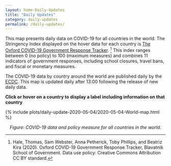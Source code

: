 ```yaml
---
layout: home-Daily-Updates
title: "Daily Updates"
category: daily-updates
permalink: /daily-updates/
---
```


This map presents daily data on COVID-19 for all countries in the world. The Stringency Index displayed on the hover data for each country is [The Oxford COVID-19 Government Response Tracker](https://www.bsg.ox.ac.uk/research/research-projects/oxford-covid-19-government-response-tracker). [^1] This index ranges between 0 (no policy) to 100 (maximum measures) and combines 11 indicators of government responses, including school closures, travel bans, and fiscal or monetary measures.

The COVID-19 data by country around the world are published daily by the [ECDC](https://www.ecdc.europa.eu/en/publications-data/download-todays-data-geographic-distribution-covid-19-cases-worldwide). This map is updated daily after 13:00 following the release of new daily data.

[^1]: Hale, Thomas, Sam Webster, Anna Petherick, Toby Phillips, and Beatriz Kira (2020). Oxford COVID-19 Government Response Tracker, Blavatnik School of Government. Data use policy: Creative Commons Attribution CC BY standard.

**Click or hover on a country to display a label including information on that country**

{% include plots/daily-update-2020-05-04/2020-05-04-World-map.html %}

<p style="text-align: center; font-style: italic;">Figure: COVID-19 data and policy measure for all countries in the world.</p>
